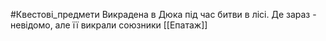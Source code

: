 #Квестові_предмети 
Викрадена в Дюка під час битви в лісі. Де зараз - невідомо, але її викрали союзники [[Епатаж]]